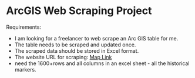 # ArcGIS Web Scraping Project

Requirements:
- I am looking for a freelancer to web scrape an Arc GIS table for me.
- The table needs to be scraped and updated once.
- The scraped data should be stored in Excel format.
- The website URL for scraping: [Map Link](https://www.arcgis.com/home/webmap/viewer.html?url=https%3A%2F%2Fgis2.ncdcr.gov%2Fdncrgis%2Frest%2Fservices%2FNCHHM_Public%2FNC_Highway_Historical_Markers%2FMapServer&source=sd)
- need the 1600+rows and all columns in an excel sheet - all the historical markers.
